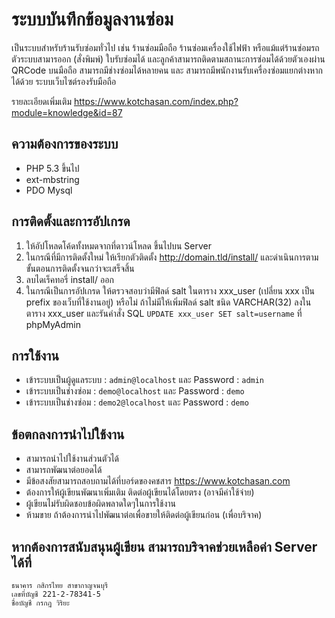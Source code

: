 # ระบบบันทึกข้อมูลงานซ่อม
เป็นระบบสำหรับร้านรับซ่อมทั่วไป เช่น ร้านซ่อมมือถือ ร้านซ่อมเครื่องใช้ไฟฟ้า หรือแม้แต่ร้านซ่อมรถ ตัวระบบสามารออก (สั่งพิมพ์) ใบรับซ่อมได้
และลูกค้าสามารถติดตามสถานะการซ่อมได้ด้วยตัวเองผ่าน QRCode บนมือถือ สามารถมีช่างซ่อมได้หลายคน
และ สามารถมีพนักงานรับเครื่องซ่อมแยกต่างหากได้ด้วย ระบบเว็บไซต์รองรับมือถือ

รายละเอียดเพิ่มเติม https://www.kotchasan.com/index.php?module=knowledge&id=87

## ความต้องการของระบบ
* PHP 5.3 ขึ้นไป
* ext-mbstring
* PDO Mysql

## การติดตั้งและการอัปเกรด
1. ให้อัปโหลดโค้ดทั้งหมดจากที่ดาวน์โหลด ขึ้นไปบน Server
2. ในกรณีที่มีการติดตั้งใหม่ ให้เรียกตัวติดตั้ง http://domain.tld/install/ และดำเนินการตามขั้นตอนการติดตั้งจนกว่าจะเสร็จสิ้น
3. ลบไดเร็คทอรี่ install/ ออก
4. ในกรณีเป็นการอัปเกรด ให้ตรวจสอบว่ามีฟิลด์ salt ในตาราง xxx_user (เปลี่ยน xxx เป็น prefix ของเว็บที่ใช้งานอยู่)  หรือไม่ ถ้าไม่มีให้เพิ่มฟิลด์ salt ชนิด VARCHAR(32) ลงในตาราง xxx_user และรันคำสั่ง SQL ```UPDATE xxx_user SET salt=username``` ที่ phpMyAdmin

## การใช้งาน
* เข้าระบบเป็นผู้ดูแลระบบ : ```admin@localhost``` และ Password : ```admin```
* เข้าระบบเป็นช่างซ่อม : ```demo@localhost``` และ Password : ```demo```
* เข้าระบบเป็นช่างซ่อม : ```demo2@localhost``` และ Password : ```demo```

## ข้อตกลงการนำไปใช้งาน
* สามารถนำไปใช้งานส่วนตัวได้
* สามารถพัฒนาต่อยอดได้
* มีข้อสงสัยสามารถสอบถามได้ที่บอร์ดของคชสาร https://www.kotchasan.com
* ต้องการให้ผู้เขียนพัฒนาเพิ่มเติม ติดต่อผู้เขียนได้โดยตรง (อาจมีค่าใช้จ่าย)
* ผู้เขียนไม่รับผิดชอบข้อผิดพลาดใดๆในการใช้งาน
* ห้ามขาย ถ้าต้องการนำไปพัฒนาต่อเพื่อขายให้ติดต่อผู้เขียนก่อน (เพื่อบริจาค)

## หากต้องการสนับสนุนผู้เขียน สามารถบริจาคช่วยเหลือค่า Server ได้ที่
```
ธนาคาร กสิกรไทย สาขากาญจนบุรี
เลขที่บัญชี 221-2-78341-5
ชื่อบัญชี กรกฎ วิริยะ
```